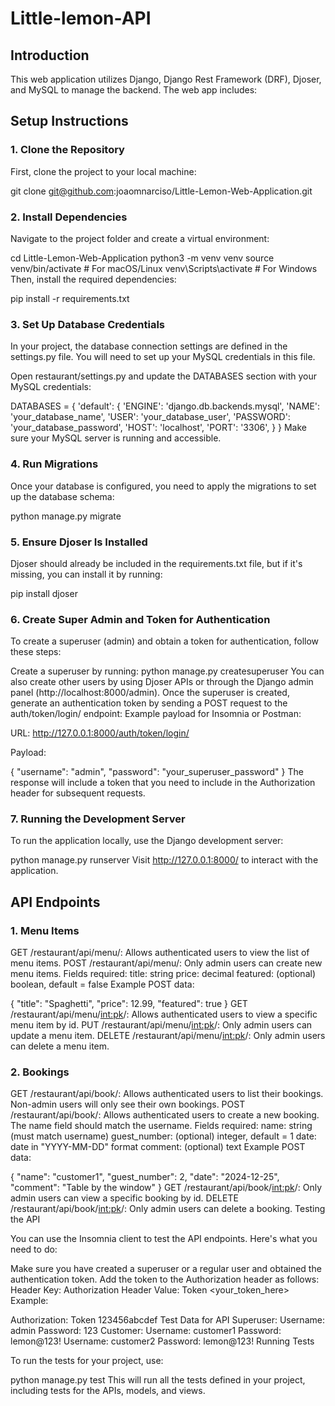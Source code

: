 # Little-lemon-API
## Introduction

This web application utilizes Django, Django Rest Framework (DRF), Djoser, and MySQL to manage the backend.
The web app includes:
## Setup Instructions

### 1. Clone the Repository
First, clone the project to your local machine:

git clone git@github.com:joaomnarciso/Little-Lemon-Web-Application.git

### 2. Install Dependencies
Navigate to the project folder and create a virtual environment:

cd Little-Lemon-Web-Application
python3 -m venv venv
source venv/bin/activate  # For macOS/Linux
venv\Scripts\activate  # For Windows
Then, install the required dependencies:

pip install -r requirements.txt

### 3. Set Up Database Credentials
In your project, the database connection settings are defined in the settings.py file. You will need to set up your MySQL credentials in this file.

Open restaurant/settings.py and update the DATABASES section with your MySQL credentials:

DATABASES = {
    'default': {
        'ENGINE': 'django.db.backends.mysql',
        'NAME': 'your_database_name',
        'USER': 'your_database_user',
        'PASSWORD': 'your_database_password',
        'HOST': 'localhost',
        'PORT': '3306',
    }
}
Make sure your MySQL server is running and accessible.

### 4. Run Migrations
Once your database is configured, you need to apply the migrations to set up the database schema:

python manage.py migrate

### 5. Ensure Djoser Is Installed
Djoser should already be included in the requirements.txt file, but if it's missing, you can install it by running:

pip install djoser

### 6. Create Super Admin and Token for Authentication
To create a superuser (admin) and obtain a token for authentication, follow these steps:

Create a superuser by running:
python manage.py createsuperuser
You can also create other users by using Djoser APIs or through the Django admin panel (http://localhost:8000/admin).
Once the superuser is created, generate an authentication token by sending a POST request to the auth/token/login/ endpoint:
Example payload for Insomnia or Postman:

URL: http://127.0.0.1:8000/auth/token/login/

Payload:

{
  "username": "admin",
  "password": "your_superuser_password"
}
The response will include a token that you need to include in the Authorization header for subsequent requests.

### 7. Running the Development Server
To run the application locally, use the Django development server:

python manage.py runserver
Visit http://127.0.0.1:8000/ to interact with the application.

## API Endpoints

### 1. Menu Items
GET /restaurant/api/menu/: Allows authenticated users to view the list of menu items.
POST /restaurant/api/menu/: Only admin users can create new menu items. Fields required:
title: string
price: decimal
featured: (optional) boolean, default = false
Example POST data:

{
  "title": "Spaghetti",
  "price": 12.99,
  "featured": true
}
GET /restaurant/api/menu/<int:pk>/: Allows authenticated users to view a specific menu item by id.
PUT /restaurant/api/menu/<int:pk>/: Only admin users can update a menu item.
DELETE /restaurant/api/menu/<int:pk>/: Only admin users can delete a menu item.

### 2. Bookings
GET /restaurant/api/book/: Allows authenticated users to list their bookings. Non-admin users will only see their own bookings.
POST /restaurant/api/book/: Allows authenticated users to create a new booking. The name field should match the username. Fields required:
name: string (must match username)
guest_number: (optional) integer, default = 1
date: date in "YYYY-MM-DD" format
comment: (optional) text
Example POST data:

{
  "name": "customer1",
  "guest_number": 2,
  "date": "2024-12-25",
  "comment": "Table by the window"
}
GET /restaurant/api/book/<int:pk>/: Only admin users can view a specific booking by id.
DELETE /restaurant/api/book/<int:pk>/: Only admin users can delete a booking.
Testing the API

You can use the Insomnia client to test the API endpoints. Here's what you need to do:

Make sure you have created a superuser or a regular user and obtained the authentication token.
Add the token to the Authorization header as follows:
Header Key: Authorization
Header Value: Token <your_token_here>
Example:

Authorization: Token 123456abcdef
Test Data for API
Superuser:
Username: admin
Password: 123
Customer:
Username: customer1
Password: lemon@123!
Username: customer2
Password: lemon@123!
Running Tests

To run the tests for your project, use:

python manage.py test
This will run all the tests defined in your project, including tests for the APIs, models, and views.
